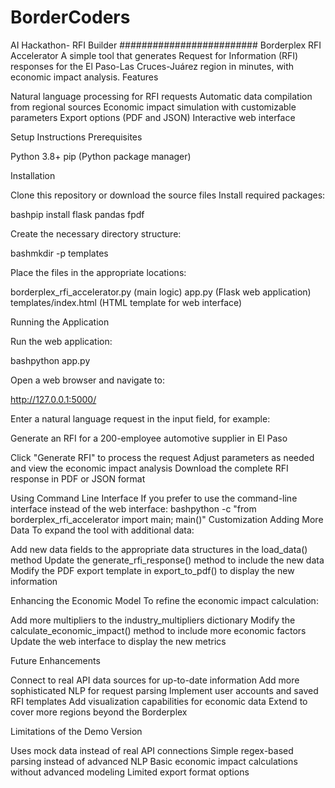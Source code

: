 # BorderCoders
AI Hackathon- RFI Builder
#########################
Borderplex RFI Accelerator
A simple tool that generates Request for Information (RFI) responses for the El Paso-Las Cruces-Juárez region in minutes, with economic impact analysis.
Features

Natural language processing for RFI requests
Automatic data compilation from regional sources
Economic impact simulation with customizable parameters
Export options (PDF and JSON)
Interactive web interface

Setup Instructions
Prerequisites

Python 3.8+
pip (Python package manager)

Installation

Clone this repository or download the source files
Install required packages:

bashpip install flask pandas fpdf

Create the necessary directory structure:

bashmkdir -p templates

Place the files in the appropriate locations:

borderplex_rfi_accelerator.py (main logic)
app.py (Flask web application)
templates/index.html (HTML template for web interface)



Running the Application

Run the web application:

bashpython app.py

Open a web browser and navigate to:

http://127.0.0.1:5000/

Enter a natural language request in the input field, for example:

Generate an RFI for a 200-employee automotive supplier in El Paso

Click "Generate RFI" to process the request
Adjust parameters as needed and view the economic impact analysis
Download the complete RFI response in PDF or JSON format

Using Command Line Interface
If you prefer to use the command-line interface instead of the web interface:
bashpython -c "from borderplex_rfi_accelerator import main; main()"
Customization
Adding More Data
To expand the tool with additional data:

Add new data fields to the appropriate data structures in the load_data() method
Update the generate_rfi_response() method to include the new data
Modify the PDF export template in export_to_pdf() to display the new information

Enhancing the Economic Model
To refine the economic impact calculation:

Add more multipliers to the industry_multipliers dictionary
Modify the calculate_economic_impact() method to include more economic factors
Update the web interface to display the new metrics

Future Enhancements

Connect to real API data sources for up-to-date information
Add more sophisticated NLP for request parsing
Implement user accounts and saved RFI templates
Add visualization capabilities for economic data
Extend to cover more regions beyond the Borderplex

Limitations of the Demo Version

Uses mock data instead of real API connections
Simple regex-based parsing instead of advanced NLP
Basic economic impact calculations without advanced modeling
Limited export format options

